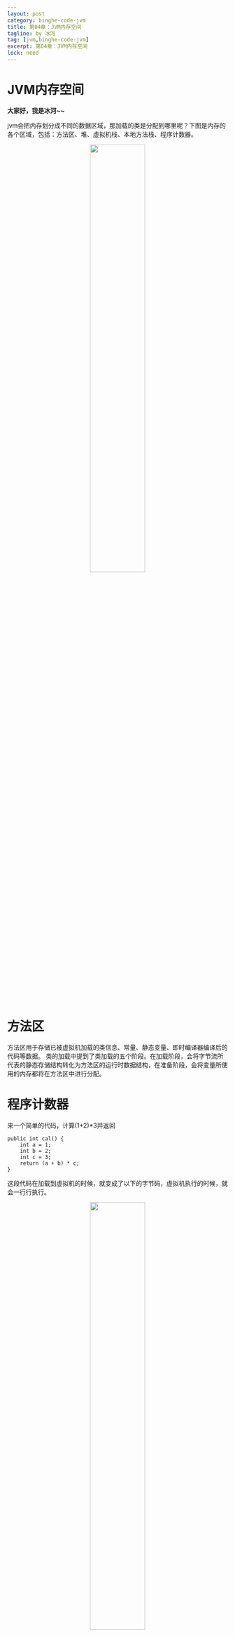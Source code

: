```yaml
---
layout: post
category: binghe-code-jvm
title: 第04章：JVM内存空间
tagline: by 冰河
tag: [jvm,binghe-code-jvm]
excerpt: 第04章：JVM内存空间
lock: need
---
```


# JVM内存空间

**大家好，我是冰河~~**

jvm会把内存划分成不同的数据区域，那加载的类是分配到哪里呢？下图是内存的各个区域，包括：方法区、堆、虚拟机栈、本地方法栈、程序计数器。

<div align="center">
    <img src="https://binghe.gitcode.host/assets/images/core/jvm/jvm-2023-07-25-020.png?raw=true" width="50%">
    <br/>
</div>

# 方法区

方法区用于存储已被虚拟机加载的类信息、常量、静态变量、即时编译器编译后的代码等数据。
类的加载中提到了类加载的五个阶段。在加载阶段，会将字节流所代表的静态存储结构转化为方法区的运行时数据结构，在准备阶段，会将变量所使用的内存都将在方法区中进行分配。

# 程序计数器

来一个简单的代码，计算(1+2)*3并返回

```arduino
public int cal() {
    int a = 1;
    int b = 2;
    int c = 3;
    return (a + b) * c;
}
```

这段代码在加载到虚拟机的时候，就变成了以下的字节码，虚拟机执行的时候，就会一行行执行。

<div align="center">
    <img src="https://binghe.gitcode.host/assets/images/core/jvm/jvm-2023-07-25-021.png?raw=true" width="50%">
    <br/>
</div>

java是多线程的，在线程切换回来后，它需要知道原先的执行位置在哪里。用来记录这个执行位置的，就是程序计数器，为了保证线程间的计数器相互不影响，这个内存区域是线程私有的。

# 虚拟机栈

虚拟机栈也是线程私有的，生命周期与线程相同。每个线程都有自己的虚拟机栈，如果这个线程执行了一个方法，就会创建一个栈帧，方法从调用直至执行完成的过程，就对应着一个栈帧在虚拟机栈中入栈到出栈的过程。
比如下面的例子，fun1调用fun2，fun2调用fun3，fun3创建Hello对象。

```typescript
public void fun1() {
    fun2();
}

public void fun2() {
    fun3();
}

public void fun3() {
    Hello hello = new Hello();
}
```

调用的时候，流程图如下：

<div align="center">
    <img src="https://binghe.gitcode.host/assets/images/core/jvm/jvm-2023-07-25-022.png?raw=true" width="50%">
    <br/>
</div>

执行完成的时候，流程图如下：

<div align="center">
    <img src="https://binghe.gitcode.host/assets/images/core/jvm/jvm-2023-07-25-023.png?raw=true" width="50%">
    <br/>
</div>

每一个栈帧都包括了局部变量表、操作数栈、动态连接、方法返回地址和一些额外的附加信息。局部变量主要是存放方法参数以及方法内部定义的局部变量，操作数栈是一个后入先出栈，当方法刚刚开始执行的时候，这个方法的操作数栈是空的，在方法的执行过程中，会有各种字节码指令往操作数栈中写入和提取内容，也就是出栈/入栈操作。

我们通过上面(1+2)*3的例子，把方法区、程序计数器、虚拟机栈的协同工作理一下。首先通过javap查看它的字节码，经过类加载器加载后，此时这个字节码存在方法区中。stack表示栈深度是2，locals是本地变量的slot个数，args_size是入参的个数，默认是this。栈的深度、本地变量个数，入参个数，都是在编译器决定的。

<div align="center">
    <img src="https://binghe.gitcode.host/assets/images/core/jvm/jvm-2023-07-25-024.png?raw=true" width="50%">
    <br/>
</div>

如下图，指令的位置是方法区，局部变量和操作数栈的位置是虚拟机栈，程序计数器就在程序计数器（这个下面的图就不在重复）。
当执行偏地址为0的指令的时候，程序计数器为0，局部变量第一个值是this，当前的指令就是方法区`0:iconst_1`,指令iconst_1就是把int常量值1进栈，这个1就到了虚拟机栈的操作数栈中。

<div align="center">
    <img src="https://binghe.gitcode.host/assets/images/core/jvm/jvm-2023-07-25-025.png?raw=true" width="50%">
    <br/>
</div>

当执行偏地址为1的指令的时候，程序计数器为1，把操作数栈的值赋值到局部变量，此时操作数栈清空了，局部变量多了一个1，这条指令执行完，就是对应上面int a=1的语句。

<div align="center">
    <img src="https://binghe.gitcode.host/assets/images/core/jvm/jvm-2023-07-25-026.png?raw=true" width="50%">
    <br/>
</div>

另外b，c两个语句的赋值，对应着2，3，4，5指令，这边不再重复。执行完5后，如下图所示：

<div align="center">
    <img src="https://binghe.gitcode.host/assets/images/core/jvm/jvm-2023-07-25-027.png?raw=true" width="50%">
    <br/>
</div>

执行6的时候，是执行iload_1，就是把第二个int型局部变量压入栈顶，这里的变量是1。

<div align="center">
    <img src="https://binghe.gitcode.host/assets/images/core/jvm/jvm-2023-07-25-028.png?raw=true" width="50%">
    <br/>
</div>

执行7的时候，是执行iload_2，就是把第三个int型局部变量压入栈顶，这里的变量是2。

<div align="center">
    <img src="https://binghe.gitcode.host/assets/images/core/jvm/jvm-2023-07-25-029.png?raw=true" width="50%">
    <br/>
</div>

执行8的时候，是iadd语句，指的是栈顶的两个int型元素出栈，得到结果后再压入栈顶。

<div align="center">
    <img src="https://binghe.gitcode.host/assets/images/core/jvm/jvm-2023-07-25-030.png?raw=true" width="50%">
    <br/>
</div>

执行9的时候，把栈顶的元素3，赋值到第五个局部变量。

<div align="center">
    <img src="https://binghe.gitcode.host/assets/images/core/jvm/jvm-2023-07-25-031.png?raw=true" width="50%">
    <br/>
</div>

执行到11的时候，把第五个局部变量值压入栈顶，执行到13的时候，把第四个局部变量值压入栈顶，执行14的时候，栈顶的两个int型元素出栈，相乘后的结果入栈，执行15的时候，从当前方法返回当前栈顶int型元素。这些与上面的相加差不多，就不在累述了。

# 堆

堆内存区域的唯一目的就是存放对象实例，几乎所有的对象实例都在这里分配内存。比如上面的fun1调用fun2，fun2调用fun3，fun3创建Hello对象。fun3方法中创建对象时，就是在堆中创建的，并且把地址赋值给fun3的局部变量。Java堆中还可以细分为：新生代和老年代；新生代还细分为Eden空间、From Survivor空间、To Survivor空间。

<div align="center">
    <img src="https://binghe.gitcode.host/assets/images/core/jvm/jvm-2023-07-25-032.png?raw=true" width="50%">
    <br/>
</div>

# 总结

整体流程如下，先把java文件编译成class文件，通过类加载器加载到方法区。线程调用方法的时候，会创建一个栈帧，读取方法区的字节码执行指令，执行指令的时候，会把执行的位置记录在程序计数器中，如果创建对象，会在堆内存中创建，方法执行完，这个栈帧就会出栈。

<div align="center">
    <img src="https://binghe.gitcode.host/assets/images/core/jvm/jvm-2023-07-25-033.png?raw=true" width="80%">
    <br/>
</div>

# 内存参数

- -XX:PermSize：永久代内存容量。

- -XX:MaxPermSize：永久代最大内存容量。

- -Xss：栈内存容量。

- -Xms：堆内存容量。

- -Xmx：堆最大内存容量，通常和-Xms设置一样，防止运行时扩容产生的影响。

- -Xmn：新生代内存容量，老年代就是堆内存容量-新生代内存容量

- -XX:SurvivorRatio=8：新生代还细分为Eden空间、From Survivor空间、To Survivor空间，设置为8代表Eden空间：From Survivor空间：To Survivor空间=8：1：1，比如新生代有10M，那Eden空间占8M，From Survivor空间、To Survivor空间各占1M。

<div align="center">
    <img src="https://binghe.gitcode.host/assets/images/core/jvm/jvm-2023-07-25-034.png?raw=true" width="50%">
    <br/>
</div>

**好了，今天就到这儿吧，我是冰河，我们下期见~~**

## 星球服务

加入星球，你将获得：

1.项目学习：微服务入门必备的SpringCloud  Alibaba实战项目、手写RPC项目—所有大厂都需要的项目【含上百个经典面试题】、深度解析Spring6核心技术—只要学习Java就必须深度掌握的框架【含数十个经典思考题】、Seckill秒杀系统项目—进大厂必备高并发、高性能和高可用技能。

2.框架源码：手写RPC项目—所有大厂都需要的项目【含上百个经典面试题】、深度解析Spring6核心技术—只要学习Java就必须深度掌握的框架【含数十个经典思考题】。

3.硬核技术：深入理解高并发系列（全册）、深入理解JVM系列（全册）、深入浅出Java设计模式（全册）、MySQL核心知识（全册）。

4.技术小册：深入理解高并发编程（第1版）、深入理解高并发编程（第2版）、从零开始手写RPC框架、SpringCloud  Alibaba实战、冰河的渗透实战笔记、MySQL核心知识手册、Spring IOC核心技术、Nginx核心技术、面经手册等。

5.技术与就业指导：提供相关就业辅导和未来发展指引，冰河从初级程序员不断沉淀，成长，突破，一路成长为互联网资深技术专家，相信我的经历和经验对你有所帮助。

冰河的知识星球是一个简单、干净、纯粹交流技术的星球，不吹水，目前加入享5折优惠，价值远超门票。加入星球的用户，记得添加冰河微信：hacker_binghe，冰河拉你进星球专属VIP交流群。

## 星球重磅福利

跟冰河一起从根本上提升自己的技术能力，架构思维和设计思路，以及突破自身职场瓶颈，冰河特推出重大优惠活动，扫码领券进行星球，**直接立减149元，相当于5折，** 这已经是星球最大优惠力度！

<div align="center">
    <img src="https://binghe.gitcode.host/images/personal/xingqiu_149.png?raw=true" width="80%">
    <br/>
</div>

领券加入星球，跟冰河一起学习《SpringCloud Alibaba实战》、《手撸RPC专栏》和《Spring6核心技术》，更有已经上新的《大规模分布式Seckill秒杀系统》，从零开始介绍原理、设计架构、手撸代码。后续更有硬核中间件项目和业务项目，而这些都是你升职加薪必备的基础技能。

**100多元就能学这么多硬核技术、中间件项目和大厂秒杀系统，如果是我，我会买他个终身会员！**

## 其他方式加入星球

* **链接** ：打开链接 [http://m6z.cn/6aeFbs](http://m6z.cn/6aeFbs) 加入星球。
* **回复** ：在公众号 **冰河技术** 回复 **星球** 领取优惠券加入星球。

**特别提醒：** 苹果用户进圈或续费，请加微信 **hacker_binghe** 扫二维码，或者去公众号 **冰河技术** 回复 **星球** 扫二维码加入星球。

## 星球规划

后续冰河还会在星球更新大规模中间件项目和深度剖析核心技术的专栏，目前已经规划的专栏如下所示。

### 中间件项目

* 《大规模分布式定时调度中间件项目实战（非Demo）》：全程手撸代码。
* 《大规模分布式IM（即时通讯）项目实战（非Demo）》：全程手撸代码。
* 《大规模分布式网关项目实战（非Demo）》：全程手撸代码。
* 《手写Redis》：全程手撸代码。
* 《手写JVM》全程手撸代码。

### 超硬核项目

* 《从零落地秒杀系统项目》：全程手撸代码，在阿里云实现压测（**已上新**）。
* 《大规模电商系统商品详情页项目》：全程手撸代码，在阿里云实现压测。
* 其他待规划的实战项目，小伙伴们也可以提一些自己想学的，想一起手撸的实战项目。。。


既然星球规划了这么多内容，那么肯定就会有小伙伴们提出疑问：这么多内容，能更新完吗？我的回答就是：一个个攻破呗，咱这星球干就干真实中间件项目，剖析硬核技术和项目，不做Demo。初衷就是能够让小伙伴们学到真正的核心技术，不再只是简单的做CRUD开发。所以，每个专栏都会是硬核内容，像《SpringCloud Alibaba实战》、《手撸RPC专栏》和《Spring6核心技术》就是很好的示例。后续的专栏只会比这些更加硬核，杜绝Demo开发。

小伙伴们跟着冰河认真学习，多动手，多思考，多分析，多总结，有问题及时在星球提问，相信在技术层面，都会有所提高。将学到的知识和技术及时运用到实际的工作当中，学以致用。星球中不少小伙伴都成为了公司的核心技术骨干，实现了升职加薪的目标。

## 联系冰河

### 加群交流

本群的宗旨是给大家提供一个良好的技术学习交流平台，所以杜绝一切广告！由于微信群人满 100 之后无法加入，请扫描下方二维码先添加作者 “冰河” 微信(hacker_binghe)，备注：`星球编号`。



<div align="center">
    <img src="https://binghe.gitcode.host/images/personal/hacker_binghe.jpg?raw=true" width="180px">
    <div style="font-size: 18px;">冰河微信</div>
    <br/>
</div>



### 公众号

分享各种编程语言、开发技术、分布式与微服务架构、分布式数据库、分布式事务、云原生、大数据与云计算技术和渗透技术。另外，还会分享各种面试题和面试技巧。内容在 **冰河技术** 微信公众号首发，强烈建议大家关注。

<div align="center">
    <img src="https://binghe.gitcode.host/images/personal/ice_wechat.jpg?raw=true" width="180px">
    <div style="font-size: 18px;">公众号：冰河技术</div>
    <br/>
</div>


### 视频号

定期分享各种编程语言、开发技术、分布式与微服务架构、分布式数据库、分布式事务、云原生、大数据与云计算技术和渗透技术。另外，还会分享各种面试题和面试技巧。

<div align="center">
    <img src="https://binghe.gitcode.host/images/personal/ice_video.png?raw=true" width="180px">
    <div style="font-size: 18px;">视频号：冰河技术</div>
    <br/>
</div>



### 星球

加入星球 **[冰河技术](http://m6z.cn/6aeFbs)**，可以获得本站点所有学习内容的指导与帮助。如果你遇到不能独立解决的问题，也可以添加冰河的微信：**hacker_binghe**， 我们一起沟通交流。另外，在星球中不只能学到实用的硬核技术，还能学习**实战项目**！

关注 [冰河技术](https://img-blog.csdnimg.cn/20210426115714643.jpg?raw=true)公众号，回复 `星球` 可以获取入场优惠券。

<div align="center">
    <img src="https://binghe.gitcode.host/images/personal/xingqiu.png?raw=true" width="180px">
    <div style="font-size: 18px;">知识星球：冰河技术</div>
    <br/>
</div>